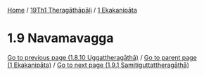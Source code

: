 
[Home](/) / [19Th1 Theragāthāpāḷi](../../19Th1.md) / [1 Ekakanipāta](../1.md)

# 1.9 Navamavagga


[Go to previous page (1.8.10 Uggattheragāthā)](1.8/1.8.10.md) / [Go to parent page (1 Ekakanipāta)](../1.md) / [Go to next page (1.9.1 Samitiguttattheragāthā)](1.9/1.9.1.md)


